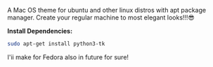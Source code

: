 A Mac OS theme for ubuntu and other linux distros with apt package manager. Create your regular machine to most elegant looks!!!😎

**Install Dependencies:**
   ```bash
sudo apt-get install python3-tk

   ```
I'ii make for Fedora also in future for sure!

   
